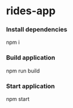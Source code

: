 # rides-app

### Install dependencies
npm i 

### Build application
npm run build

### Start application
npm start

